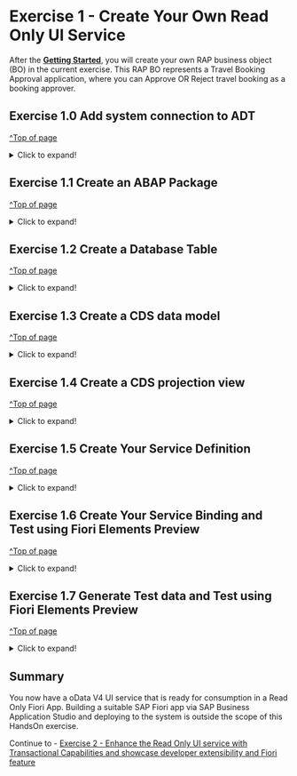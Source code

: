 # Exercise 1 - Create Your Own Read Only UI Service

After the **[Getting Started](../ex0/README.md)**, you will create your own RAP business object (BO) in the current exercise.
This RAP BO represents a Travel Booking Approval application, where you can Approve OR Reject travel booking as a booking approver.

## Exercise 1.0 Add system connection to ADT
[^Top of page](#)

 <details> 
  <summary>Click to expand!</summary>
    
1.	Open ABAP Developer Tools
2.	Add ABAP perspective to the IDE - Click on **Search** icon on the toolbar and type **ABAP** and select the entry **ABAP** under the perspectives
   ![](images/AD164_E1_0_Step1.png)

3.	Select the ABAP Perspective to have the set of views related to ABAP development configured in the IDE
4.	Click on the option **Create an ABAP Project** ( if this is the first system that is being connected in the ADT workspace ).

  	If connections to other systems already exist in the project explorer, right-click in the **Project Explorer** view and select option **New** -> **ABAP Project** to get the **New ABAP Project** wizard to add the project ( system ) to the workspace.
   ![](images/AD164_E1_0_Step2.png)
   
6.	In the **New ABAP Project** wizard, click on **New system connection** hyperlink
   ![](images/AD164_E1_0_Step3.png)
   
7.	Enter the following details in the **New ABAP Project Wizard** and click **Next**

   - **System ID** : **HE4**
   - **Connection Type** : Choose **Custom Application Server** from the drop down menu
   - **Application Server** : **s4hana1.tdc.sap.com**
   - **Instance Number** : **00**
   - Uncheck option "Activate Secure Network Communication (SNC) as show in the screenshot below
   ![](images/AD164_E1_0_Step4.png)
   
7.	In following step, enter the details given below and click **Next**
   - **Client** : **400**
   - Enter the user credentials as supplied by the speaker during the session
   ![](images/AD164_E1_0_Step5.png)
   
8.	In following step, enter the details given below and click **Finish**
   - **Project Name** : **HE4_400_AD164_EN**
   ![](images/AD164_E1_0_Step6.png)

9.	A project with the name **HE4_400_AD164_EN** will now be available under the Project Explorer representing an active connection to the backend system
    ![](images/AD164_E1_0_Step7.png)
   
</details>   

## Exercise 1.1 Create an ABAP Package
[^Top of page](#)

 <details>
  <summary>Click to expand!</summary>
  
0.	[OPTIONAL]: Add **ZAD164** to **Favorite Packages** via right-click on the favorite packages and select **Add Package..** from the context menu.
   ![](images/AD164_E1_1_Step0_0.png)

  	In the pop up for **Select an ABAP Package**, type ZAD164 as the search term and choose the entry **ZAD164** under the **Matching items:** window and click on **OK**.
   ![](images/AD164_E1_1_Step0_1.png) 
   
1.	Right-click on the package **ZD164** ( if the Optional step 0 was performed ), Else Right-click on the System **HE4_400_AD164_EN** listed in the project explorer and select **New > ABAP Package** from the context menu. 
   ![](images/AD164_E1_1_Step1.png)
  	
2.	Maintain the information provided below and click **Next **.  
   - Name: **`ZAD164_TRAVEL_XXX`**
   - Description: _**`Travel Approval App XXX`**_
   - Check ** `Add to favorite packages` **
   - Ensure that **Superpackage:** has value **ZAD164** 
   ![](images/AD164_E1_1_Step2_1.png) 
3.	Select TR `HE4K917646` from option **Choose from requests in which i am involved** OR choose option **Enter a request number** and  provide a transport request number `HE4K917646`
   ![](images/AD164_E1_1_Step2_2.png)
   ![](images/AD164_E1_1_Step2_3.png)

Note to Speakers : Tasks for the participants have to be created in the TR HE4K917646 to ensure that option "Choose from requests in which i am involved" is usable by participants.

4.	Click **Finish** to finish creation of the package and add the package to **Favorite Packages** list.
   You should now see your new package in your Project Explorer.
   ![](images/AD164_E1_1_Final.png) 
  
</details>


## Exercise 1.2 Create a Database Table
[^Top of page](#)

<details>
  <summary>Click to expand!</summary>
 
Create a database table ![table](images/adt_tabl.png) to store the _TravelBooking_ data.   
A TravelBooking entity defines general data, such as the agency, customer, begin and end date of the travel, total price with the currency, description of the travel and overall status denoting the approval status 

1.	Right-click on your ABAP package **`ZAD164_TRAVEL_###`** and select **New** > **Other ABAP Repository Object** from the context menu.
   ![](images/AD164_E1_2_1.png)
    
2.	Search for **Database Table**, select it, and click **Next**.
   ![](images/AD164_E1_2_2.png)

3.	Maintain the required information (`###` is your group ID) and click **Next**.
   - Name: **`ZAD164TRAVEL_###`**  
   - Description: _**`Persistence for Travel Booking ###`**_                  
   ![](images/AD164_E1_2_3.png)

4.	Select your transport request, and click **Finish** to create the database table.
   ![](images/AD164_E1_2_4.png)

5.	Replace the default code with the code snippet provided below and replace all occurrences of the placeholder **`###`** with your group ID using the **Replace All** function (**Ctrl+F**).    
    **Hint**: Hover over the code snippet and choose the _Copy raw contents_ icon <img src="images/CopyRawContents.png" alt="" width="30px"> appearing in the upper-right corner to copy it. Ensure to replace all occurrences of XXX with your user group number
         
   <pre lang="ABAP">
     @EndUserText.label : 'Persistence for Travel Booking XXX'
     @AbapCatalog.enhancement.category : #NOT_EXTENSIBLE
     @AbapCatalog.tableCategory : #TRANSPARENT
     @AbapCatalog.deliveryClass : #A
     @AbapCatalog.dataMaintenance : #RESTRICTED
     define table zad164travel_XXX {
       key client            : abap.clnt not null;
       key travel_uuid       : sysuuid_x16 not null;
       travel_id             : zad164_travel_id not null;
       agency_id             : zad164_agency_id not null;
       customer_id           : zad164_customer_id not null;
       begin_date            : zad164_begin_date;
       end_date              : zad164_end_date;
       @Semantics.amount.currencyCode : 'zad164travel_000.currency_code'
       booking_fee           : zad164_booking_fee;
       @Semantics.amount.currencyCode : 'zad164travel_000.currency_code'
       total_price           : zad164_total_price;
       currency_code         : zad164_currency_code;
       description           : zad164_description;
       overall_status        : zad164_overall_status;
       local_created_by      : abp_creation_user;
       local_created_at      : abp_creation_tstmpl;
       local_last_changed_by : abp_locinst_lastchange_user;
       local_last_changed_at : abp_locinst_lastchange_tstmpl;
       last_changed_at       : abp_lastchange_tstmpl;
     
     }  	
   </pre>
       
6.	Save ![save icon](images/adt_save.png) and activate ![activate icon](images/adt_activate.png) the changes.

</details>

## Exercise 1.3 Create a CDS data model
[^Top of page](#)

 <details>
  <summary>Click to expand!</summary>
  
1.	Right-click on the data base table  **`ZAD164TRAVEL_XXX`** and select **New Data Definition** from the context menu.
   ![](images/AD164_E1_3_1.png)

2.	Maintain the information provided below and click **Next**.
   - Name: **`ZAD164_R_TRAVEL_XXX`**
   - Description: _**`Data model for Travel App XXX`**_ .   
   ![](images/AD164_E1_3_2.png)

3.	Select your transport request and click **Next**.
   ![](images/AD164_E1_3_3.png)
    
4.	Select **Define Root View Entity** from the list of templates and click on **Finish**
   ![](images/AD164_E1_3_4.png)

5.	A CDS entity with the following data definition should get generated
   ![](images/AD164_E1_3_5.png)
     
6.	Replace the default source code with following code snippet:
   **Hint**: Hover over the code snippet and choose the _Copy raw contents_ icon <img src="images/CopyRawContents.png" alt="" width="30px"> appearing in the upper-right corner to copy it. Ensure to replace all occurrences of XXX with your user group number
   <pre lang="ABAP">
          @AccessControl.authorizationCheck: #NOT_REQUIRED
          @EndUserText.label: 'Data model for Travel App XXX'
          define root view entity zad164_r_travel_XXX 
            as select from zad164travel_000 as travel_XXX
            
            association [0..1] to zad164_r_agency             as _Agency         on $projection.AgencyId = _Agency.AgencyId
            association [0..1] to zad164_r_customer           as _Customer       on $projection.CustomerId = _Customer.CustomerID
            association [1..1] to zad164_r_overall_status_vh  as _OverallStatus  on $projection.OverallStatus = _OverallStatus.OverallStatus
            association [0..1] to I_Currency                  as _Currency       on $projection.CurrencyCode = _Currency.Currency
          {
            key travel_uuid as TravelUuid,
            travel_id             as TravelId,
            agency_id             as AgencyId,
            customer_id           as CustomerId,
            begin_date            as BeginDate,
            end_date              as EndDate,
            @Semantics.amount.currencyCode: 'CurrencyCode'
            booking_fee           as BookingFee,
            @Semantics.amount.currencyCode: 'CurrencyCode'
            total_price           as TotalPrice,
            currency_code         as CurrencyCode,
            description           as Description,
            overall_status        as OverallStatus,
            @Semantics.user.createdBy: true
            local_created_by      as LocalCreatedBy,
            @Semantics.systemDateTime.createdAt: true
            local_created_at      as LocalCreatedAt,
            @Semantics.user.lastChangedBy: true
            local_last_changed_by as LocalLastChangedBy,
            @Semantics.systemDateTime.localInstanceLastChangedAt: true
            local_last_changed_at as LocalLastChangedAt,
          
            @Semantics.systemDateTime.lastChangedAt: true
            last_changed_at       as LastChangedAt,
            
            /* Associations */
            _Agency,
            _Customer,
            _OverallStatus,
            _Currency
            
          }   	 
   </pre>
     
7.	Save and activate the object.
8.	Define Access Control for the above CDS Root view - Right-click on the CDS root entity  **`ZAD164_R_TRAVEL_XXX`** and select **New Access Control** from the context menu.
   ![](images/AD164_E1_3_6_0.png)
     	
9.	Maintain the information provided below and click **Next**.
   - Name: **`ZAD164_R_TRAVEL_XXX`**
   - Description: _**`Access Control for ZAD164_R_TRAVEL_XXX`**_ .   
   ![](images/AD164_E1_3_6.png)

10.	Select your transport request and click **Finish**.
    ![](images/AD164_E1_3_7.png)

11.	An access control for the CDS entity with the following access control definition should get generated
    ![](images/AD164_E1_3_8.png)

12.	Replace the default source code with following code snippet:
    **Hint**: Hover over the code snippet and choose the _Copy raw contents_ icon <img src="images/CopyRawContents.png" alt="" width="30px"> appearing in the upper-right corner to copy it. Ensure to replace all occurrences of XXX with your user group number

  <pre lang="ABAP">
     @EndUserText.label: 'Access Control for ZAD164_R_TRAVEL_XXX'
     @MappingRole: true
     define role ZAD164_R_TRAVEL_XXX {
       grant
         select
           on
             zad164_r_travel_000
               where
                 1 = 1;
                 
      }
   
   </pre>

13.	Save and activate the object.
      
 </details>
 
## Exercise 1.4 Create a CDS projection view
[^Top of page](#)

 <details>
  <summary>Click to expand!</summary>
  
1.	Right-click on the CDS root entity  **`ZAD164_R_TRAVEL_XXX`** and select **New Data Definition** from the context menu.
   ![](images/AD164_E1_4_1.png)
2.	Maintain the information provided below and click **Next**.
   - Name: **`ZAD164_C_TRAVEL_XXX`**
   - Description: _**`Projection for Travel App XXX`**_ .   
   ![](images/AD164_E1_4_2.png)
    
3.	Select your transport request and click **Next**.
   ![](images/AD164_E1_4_3.png)
    
4.	Select **Define Projection View** from the list of templates and click on **Finish**
   ![](images/AD164_E1_4_4.png)

5.	A CDS projection entity with the following data definition should get generated
   ![](images/AD164_E1_4_5.png)
     
6.	Replace the default source code with following code snippet:
**Hint**: Hover over the code snippet and choose the _Copy raw contents_ icon <img src="images/CopyRawContents.png" alt="" width="30px"> appearing in the upper-right corner to copy it. Ensure to replace all occurrences of XXX with your user group number

     
   <pre lang="ABAP">
     @EndUserText.label: 'Travel Projection View'
     @AccessControl.authorizationCheck: #CHECK
     
     @Metadata.allowExtensions: true
     @Search.searchable: true
     @ObjectModel.semanticKey: ['TravelID']
     define root view entity zad164_c_travel_XXX 
       provider contract transactional_query
       as projection on zad164_r_travel_XXX
     {
       key TravelUuid,
           
           @Search.defaultSearchElement: true
           TravelId,
     
           @Search.defaultSearchElement: true
           @ObjectModel.text.element: ['AgencyName']
           AgencyId,
           _Agency.Name              as AgencyName,
     
     
           @Search.defaultSearchElement: true
           @ObjectModel.text.element: ['CustomerName']
           CustomerId,
           _Customer.LastName        as CustomerName,
     
           BeginDate,
           EndDate,
     
           BookingFee,
           TotalPrice,
           CurrencyCode,
     
           Description,
     
           @ObjectModel.text.element: ['OverallStatusText']
           OverallStatus,
           _OverallStatus._Text.Text as OverallStatusText : localized,
     
           LocalLastChangedAt,
     
           _Agency,
           _Currency,
           _Customer,
           _OverallStatus
     }

    </pre>
     
7.	Save and activate the object.
8.	Define Access Control for the above projection CDS Root view by right-click on the CDS root entity  **`ZAD164_C_TRAVEL_XXX`** and select **New Access Control** from the context menu.
   ![](images/AD164_E1_4_6_0.png)
9.	Maintain the information provided below and click **Next**.
   - Name: **`ZAD164_C_TRAVEL_XXX`**
   - Description: _**`Access Control for ZAD164_C_TRAVEL_XXX`**_ .   
   ![](images/AD164_E1_4_6.png)

10.	Select your transport request and click **Next**.
    ![](images/AD164_E1_4_7.png)

11.	An access control for the CDS projection entity with the following access control definition should get generated
    ![](images/AD164_E1_4_8.png)

12.	Replace the default source code with following code snippet:
    **Hint**: Hover over the code snippet and choose the _Copy raw contents_ icon <img src="images/CopyRawContents.png" alt="" width="30px"> appearing in the upper-right corner to copy it. Ensure to replace all occurrences of XXX with your user group number

     
   <pre lang="ABAP">
     @EndUserText.label: 'Access Control for ZAD164_C_TRAVEL_000'
     @MappingRole: true
     define role ZAD164_C_TRAVEL_000 {
       grant
         select
           on
             ZAD164_C_TRAVEL_000
               where
                 inheriting conditions from entity ZAD164_R_Travel_000;
     }
     
    </pre>
     
13.	Save and activate the object.
14.	Right-click on the CDS root entity  **`ZAD164_C_TRAVEL_XXX`** and select **New Metadata Extension** from the context menu.    
    ![](images/AD164_E1_4_9.png)

15.	Maintain the information provided below and click **Next**.
    - Name: **`ZAD164_C_TRAVEL_XXX`**
    - Description: _**`Metadata Extension for ZAD164_C_TRAVEL_XXX`** _.   
    ![](images/AD164_E1_4_10.png)

16.	Select your transport request and click **Finish**.
    ![](images/AD164_E1_4_11.png)

17.	A metadata extension for the CDS projection entity with the following metadata definition should get generated
    ![](images/AD164_E1_4_12.png)

18.	Replace the default source code with following code snippet:
    **Hint**: Hover over the code snippet and choose the _Copy raw contents_ icon <img src="images/CopyRawContents.png" alt="" width="30px"> appearing in the upper-right corner to copy it. Ensure to replace all occurrences of XXX with your user group number
     
   <pre lang="ABAP">
     @Metadata.layer: #CORE

     @UI: { headerInfo: { typeName: 'Travel',
                          typeNamePlural: 'Travels',
                          title: { type: #STANDARD, value: 'TravelID' } },
            presentationVariant: [{ sortOrder: [{ by: 'BeginDate', direction: #DESC }
                                               ], 
                                    visualizations: [{type: #AS_LINEITEM}]  }] }
     
     annotate entity zad164_c_travel_XXX with
     {
       @UI.facet: [{ type: #IDENTIFICATION_REFERENCE }]
       @UI.hidden: true
       TravelUuid;
     
       @UI: { lineItem:       [{ position: 10 }],
              identification: [{ position: 10 }],
              selectionField: [{ position: 10 }]}
       TravelId;
     
       @UI: { lineItem:       [{ position: 20 }],
              identification: [{ position: 20 }],
              selectionField: [{ position: 20 }]}
       @Consumption.valueHelpDefinition: [{ entity : {name: 'zad164_r_agency_std_vh', element: 'AgencyID' }}]
       AgencyId;
     
       @UI: { lineItem:       [{ position: 40 }],
              identification: [{ position: 40 }],
              selectionField: [{ position: 40 }]}
       @Consumption.valueHelpDefinition: [{entity: {name: 'zad164_r_customer_stdvh', element: 'CustomerID' }}]
       CustomerId;
     
       @UI: { lineItem:       [{ position: 50 }],
              identification: [{ position: 50 }]}
       BeginDate;
     
       @UI: { lineItem:       [{ position: 60 }],
              identification: [{ position: 60 }]}
       EndDate;
     
       @UI: { lineItem:       [{ position: 70 }],
              identification: [{ position: 70 }]}
       BookingFee;
     
       @UI: { lineItem:       [{ position: 80 }],
              identification: [{ position: 80 }]}
       TotalPrice;
     
       @Consumption.valueHelpDefinition: [{entity: {name: 'I_CurrencyStdVH', element: 'Currency' }}]
       CurrencyCode;
     
       @UI: { lineItem:       [{ position: 90 }],
              identification: [{ position: 90 }]}
       Description;
     
       @UI: { lineItem:       [{ position: 100 },
                               { type: #FOR_ACTION, dataAction: 'acceptTravel', label: 'Accept Travel', position: 10 },
                               { type: #FOR_ACTION, dataAction: 'rejectTravel', label: 'Reject Travel', position: 20 }],
              identification: [{ position: 100 }],
              selectionField: [{ position: 100 }],
              textArrangement: #TEXT_ONLY }
       @Consumption.valueHelpDefinition: [{ entity: {name: 'zad164_r_overall_status_vh', element: 'OverallStatus' }}]
       OverallStatus;
     
       @UI.hidden: true
       OverallStatusText;
     
       @UI.hidden: true
       LocalLastChangedAt;
     
     }
   </pre>
     
19.	Save and activate the object.
       
 </details>
 
## Exercise 1.5 Create Your Service Definition
[^Top of page](#)

 <details>
  <summary>Click to expand!</summary>
     
1.	Right click on projection view **`ZAD164_C_TRAVEL_XXX`** and select create **New Service Definition** from the context menu.
   ![](images/AD164_E1_5_1.png)
     
2.	Maintain the information provided below and click **Next**
   - Name: **`ZAD164_SD_TRAVEL_XXX`**
   - Description: _**`Service Definition for Travel App XXX`**_
   ![](images/AD164_E1_5_2.png)

3.	Select your transport request and press **Finish**. 
   ![](images/AD164_E1_5_3.png)
4.	A service definition for the projection CDS entity with the following details should get generated
   ![](images/AD164_E1_5_4.png)

5.	Provide an alias name as `Travel_XXX` for the CDS projection view that is being exposed. The service definition should now look like this
   ![](images/AD164_E1_5_5.png)

6.	Save and activate the object.
      
 </details>
 
## Exercise 1.6 Create Your Service Binding and Test using Fiori Elements Preview
[^Top of page](#)

 <details>
  <summary>Click to expand!</summary>
  
1.	Right-click on your service definition **`ZAD164_SD_TRAVEL_XXX`** and select **New Service Binding** from the context menu.
   ![](images/AD164_E1_6_1.png)

2.	Maintain the information provided below and click **Next**.
   - Name: **`ZAD164_UI_TRAVEL_000_O4`**
   - Description: _**`OData V4 UI service for Travel App 000`**_
   - Binding Type: **`OData version V4 UI`**
   ![](images/AD164_E1_6_2.png)

3.	Select your transport request and press **Finish**.
   ![](images/AD164_E1_6_3.png)
4.	A service binding for the service definition is created and the created artefact looks like this
   ![](images/AD164_E1_6_4.png)
5.	Activate the service binding and publish your local service endpoint in the service binding, to see the projection view with its alias name  which was being exposed in the service definition being seen as a service available 
   ![](images/AD164_E1_6_5.png)

6.	Select the service **Travel_XXX** and click on **Fiori elements App Preview** OR double click on the service **TRAVEL_XXX** to preview your application in the browser.
   ![](images/AD164_E1_6_6.png)
  	
 </details>
 
## Exercise 1.7 Generate Test data and Test using Fiori Elements Preview
[^Top of page](#)

 <details>
  <summary>Click to expand!</summary>
  This exercise will fill the relevant table with travel booking data.
  Perform the following steps
  
1.	Right Click on package **`ZAD164_TRAVEL_XXX`** and select **New** -> **ABAP Class** from context menu
 	 ![](images/AD164_E1_7_1.png)
   
2.	Maintain the following details and click on **Next**
   - Name : **ZAD164_CL_FL_TRVL_DT_GEN_XXX**
   - Description: _**Flight Travel Data Generator XXX*_
   ![](images/AD164_E1_7_2.png)
   
3.	Select your transport request and press **Finish**. 
   ![](images/AD164_E1_7_3.png)
4.	Replace the generated code in the global class with the following code
    <pre lang="ABAP">
       CLASS zad164_cl_fl_trvl_dt_gen_XXX DEFINITION
          PUBLIC
          FINAL
          CREATE PUBLIC .
        
          PUBLIC SECTION.
           INTERFACES: if_oo_adt_classrun.
          PROTECTED SECTION.
          PRIVATE SECTION.
       ENDCLASS.
       CLASS zad164_cl_fl_trvl_dt_gen_XXX IMPLEMENTATION.
         METHOD if_oo_adt_classrun~main.
       
           SELECT * FROM zad164travel INTO TABLE @DATA(travel_data).
           DELETE FROM zad164travel_XXX.
           INSERT zad164travel_xxx FROM TABLE @travel_data.
           out->write( 'Travel data generation completed' ) ##NO_TEXT.
         ENDMETHOD.
        ENDCLASS.
   </pre>

5.	Save and activate the object.
6.	Execute the class as an ABAP Console Application using the F9 key.
7.	Open the Service Binding **ZAD164_UI_TRAVEL_000_O4**
   Double click on the **Preview** button to test the fiori elements preview with the generated data
   ![](images/AD164_E1_7_4.png)
     
 </details>


## Summary

You now have a oData V4 UI service that is ready for consumption in a Read Only Fiori App. Building a suitable SAP Fiori app via SAP Business Application Studio and deploying to the system is outside the scope of this HandsOn exercise.

Continue to - [Exercise 2 - Enhance the Read Only UI service with Transactional Capabilities and showcase developer extensibility and Fiori feature](../ex2/README.md)
